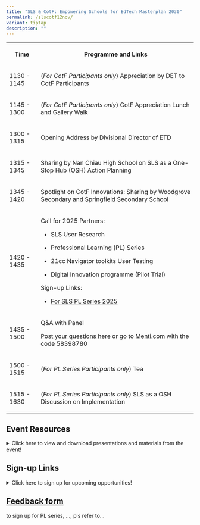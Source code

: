```yaml
---
title: "SLS & CotF: Empowering Schools for EdTech Masterplan 2030"
permalink: /slscotf12nov/
variant: tiptap
description: ""
---
```

<table style="minWidth: 50px">
<colgroup>
<col>
<col>
</colgroup>
<tbody>
<tr>
<th rowspan="1" colspan="1">
<p>Time</p>
</th>
<th rowspan="1" colspan="1">
<p>Programme and Links</p>
</th>
</tr>
<tr>
<td rowspan="1" colspan="1">
<p>1130 - 1145</p>
</td>
<td rowspan="1" colspan="1">
<p>(<em>For CotF Participants only</em>) Appreciation by DET to CotF Participants</p>
</td>
</tr>
<tr>
<td rowspan="1" colspan="1">
<p>1145 - 1300</p>
</td>
<td rowspan="1" colspan="1">
<p>(<em>For CotF Participants only</em>) CotF Appreciation Lunch and Gallery
Walk</p>
<p></p>
</td>
</tr>
<tr>
<td rowspan="1" colspan="1">
<p>1300 - 1315</p>
</td>
<td rowspan="1" colspan="1">
<p>Opening Address by Divisional Director of ETD</p>
</td>
</tr>
<tr>
<td rowspan="1" colspan="1">
<p>1315 - 1345</p>
</td>
<td rowspan="1" colspan="1">
<p>Sharing by Nan Chiau High School on SLS as a One-Stop Hub (OSH) Action
Planning</p>
</td>
</tr>
<tr>
<td rowspan="1" colspan="1">
<p>1345 - 1420</p>
</td>
<td rowspan="1" colspan="1">
<p>Spotlight on CotF Innovations: Sharing by Woodgrove Secondary and Springfield
Secondary School</p>
</td>
</tr>
<tr>
<td rowspan="1" colspan="1">
<p>1420 - 1435</p>
</td>
<td rowspan="1" colspan="1">
<p>Call for 2025 Partners:</p>
<ul data-tight="true" class="tight">
<li>
<p>SLS User Research</p>
</li>
<li>
<p>Professional Learning (PL) Series</p>
</li>
<li>
<p>21cc Navigator toolkits User Testing</p>
</li>
<li>
<p>Digital Innovation programme (Pilot Trial)</p>
</li>
</ul>
<p></p>
<p>Sign-up Links:</p>
<ul data-tight="true" class="tight">
<li>
<p><a href="https://safe.menlosecurity.com/https://form.gov.sg/admin/form/6720a0178c0470c3d8b96a4f" rel="noopener nofollow" target="_blank">For SLS PL Series 2025</a>
</p>
</li>
</ul>
</td>
</tr>
<tr>
<td rowspan="1" colspan="1">
<p>1435 - 1500</p>
</td>
<td rowspan="1" colspan="1">
<p>Q&amp;A with Panel</p>
<p><a href="http://www.menti.com/alvgv9n156ji" rel="noopener nofollow" target="_blank">Post your questions here</a> or
go to <a href="http://Menti.com" rel="noopener noreferrer nofollow" target="_blank">Menti.com</a> with
the code 58398780</p>
</td>
</tr>
<tr>
<td rowspan="1" colspan="1">
<p>1500 - 1515</p>
</td>
<td rowspan="1" colspan="1">
<p>(<em>For PL Series Participants only</em>) Tea</p>
</td>
</tr>
<tr>
<td rowspan="1" colspan="1">
<p>1515 - 1630</p>
</td>
<td rowspan="1" colspan="1">
<p>(<em>For PL Series Participants only</em>) SLS as a OSH Discussion on
Implementation</p>
</td>
</tr>
</tbody>
</table>
<p></p>
<h2>Event Resources</h2>
<details class="isomer-details">
<summary>Click here to view and download presentations and materials from the event!</summary>
<div data-type="detailsContent" class="isomer-details-content">
<p></p>
</div>
</details>
<h2>Sign-up Links</h2>
<details class="isomer-details">
<summary>Click here to sign up for upcoming opportunities!</summary>
<div data-type="detailsContent" class="isomer-details-content">
<p></p>
<p>
<br>
</p>
</div>
</details>
<h2><a href="https://form.gov.sg/" rel="noopener nofollow" target="_blank">Feedback form</a></h2>
<p>to sign up for PL series, ..., pls refer to...</p>